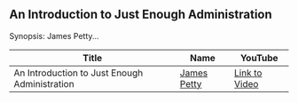 ## An Introduction to Just Enough Administration

Synopsis:
James Petty...


Title                                                                   | Name                                                 | YouTube
----------------------------------------------------------------------- | ---------------------------------------------------- | --------------------------------------
An Introduction to Just Enough Administration                         | [James Petty](https://ScriptAutomateRepeat.com) | [Link to Video](https://www.youtube.com/watch?)
